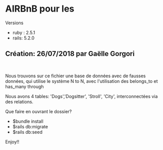 <h1>AIRBnB pour les</h1>
<p>Versions
<ul>
  <li>ruby : 2.5.1</li>
  <li>rails: 5.2.0 </li></ul></p>

<h2>Création: 26/07/2018 par Gaëlle Gorgori</h2></br>

<p>Nous trouvons sur ce fichier une base de données avec de fausses données, qui utilise le système N to N, avec l'utilisation des belongs_to et has_many through </p>
<p>Nous avons 4 tables: 'Dogs','Dogsitter', 'Stroll', 'City', interconnectées via des relations. </p>

<p>Que faire en ouvrant le dossier?</p>
<ul>
  <li> $bundle install</li>
  <li> $rails db:migrate</li>
  <li> $rails db:seed</li>
  </ul>

Enjoy!!
